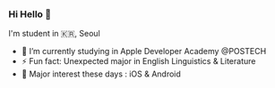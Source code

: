 ### Hi Hello 👋

I'm student in 🇰🇷, Seoul

- 🔭 I’m currently studying in Apple Developer Academy @POSTECH
- ⚡ Fun fact: Unexpected major in English Linguistics & Literature
- 👻 Major interest these days : iOS & Android
